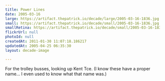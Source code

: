 ```yaml
---
title: Power Lines
date: 2005-03-16
large: https://artifact.thepatrick.io/decade/large/2005-03-16-1836.jpg
small: https://artifact.thepatrick.io/decade/small/2005-03-16-1836.jpg
smallRetina: https://artifact.thepatrick.io/decade/small/2005-03-16-1836@2x.jpg
flickrUrl: null
photoId: null
createdAt: 2011-01-30 11:07:18.186217
updatedAt: 2005-04-25 06:35:30
layout: decade-image

---
```

For the trolley busses, looking up Kent Tce. (I know these have a proper name... I even used to know what that name was.)
